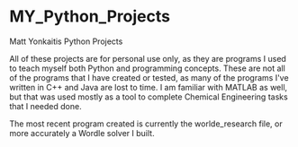 # MY_Python_Projects
Matt Yonkaitis Python Projects


All of these projects are for personal use only, as they are programs I used to teach myself both Python and programming concepts.
These are not all of the programs that I have created or tested, as many of the programs I've written in C++ and Java are lost to time. I am familiar with MATLAB as well, but that 
was used mostly as a tool to complete Chemical Engineering tasks that I needed done.

The most recent program created is currently the worlde_research file, or more accurately a Wordle solver I built.
